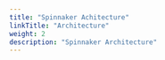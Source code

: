 ```yaml
---
title: "Spinnaker Achitecture"
linkTitle: "Architecture"
weight: 2
description: "Spinnaker Architecture"
---
```

